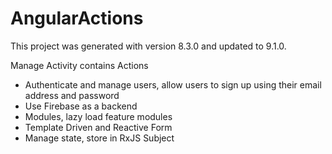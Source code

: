 # AngularActions

This project was generated with version 8.3.0 and updated to 9.1.0.

Manage Activity contains Actions

+ Authenticate and manage users, allow users to sign up using their email address and password
+ Use Firebase as a backend
+ Modules, lazy load feature modules
+ Template Driven and Reactive Form
+ Manage state, store in RxJS Subject
